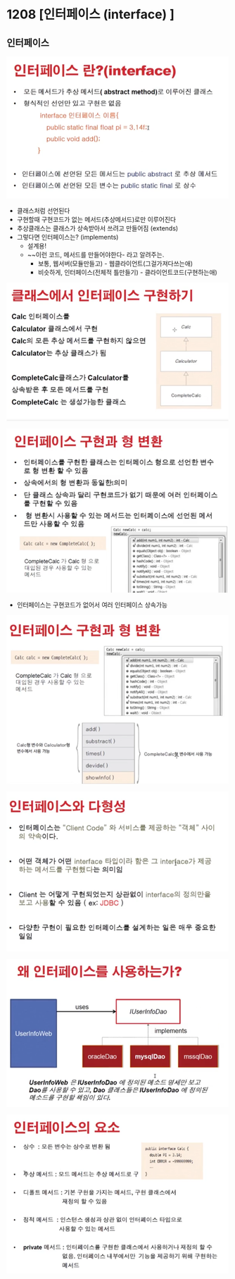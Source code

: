 # 1208 [인터페이스 (interface) ]

## 인터페이스

![img.png](img.png)

- 클래스처럼 선언된다
- 구현할때 구현코드가 없는 메서드(추상메서드)로만 이루어진다
- 추상클래스는 클래스가 상속받아서 쓰려고 만들어짐 (extends)
- 그렇다면 인터페이스는? (implements)
    - 설계용!
    - ~~이런 코드, 메서드를 만들어야한다- 라고 알려주는.
        - 보통, 웹서버(모듈만들고) - 웹클라이언트(그걸가져다쓰는애)
        - 비슷하게, 인터페이스(전체적 틀만들기) - 클라이언트코드(구현하는애)

![img_1.png](img_1.png)

![img_2.png](img_2.png)

- 인터페이스는 구현코드가 없어서 여러 인터페이스 상속가능

![img_3.png](img_3.png)

![img_4.png](img_4.png)

![img_5.png](img_5.png)

![img_6.png](img_6.png)